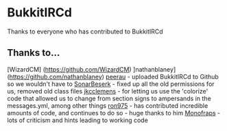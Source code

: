 # BukkitIRCd
Thanks to everyone who has contributed to BukkitIRCd

## Thanks to...
[WizardCM] (https://github.com/WizardCM)
]nathanblaney](https://github.com/nathanblaney)
[peerau](https://github.com/peerau) - uploaded BukkitIRCd to Github so we wouldn't have to
[SonarBeserk](https://github.com/SonarBeserk/) - fixed up all the old permissions for us, removed old class files
[jkcclemens](https://github.com/jkcclemens) - for letting us use the 'colorize' code that allowed us to change from section signs to ampersands in the messages.yml, among other things
[ron975](https://github.com/ron975) - has contributed incredible amounts of code, and continues to do so - huge thanks to him
[Monofraps](https://github.com/Monofraps) - lots of criticism and hints leading to working code

